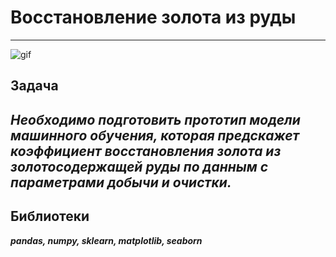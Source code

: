 # Восстановление золота из руды
-----

![gif](https://media.tenor.com/_w_oaQQcMEoAAAAM/gold-rich.gif)

## Задача

***Необходимо подготовить прототип модели машинного обучения, которая предскажет коэффициент восстановления золота из золотосодержащей руды по данным с параметрами добычи и очистки.***
-----

## Библиотеки
***pandas, numpy, sklearn, matplotlib, seaborn***

